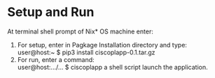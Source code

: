 
# Setup and Run
At terminal shell prompt of Nix* OS machine enter:

1. For setup, enter in Pagkage Installation directory and type:  
user@host:~ $ pip3 install ciscoplapp-0.1.tar.gz 
2. For run, enter a command:  
user@host:.../... $ ciscoplapp
a shell script launch the application.

